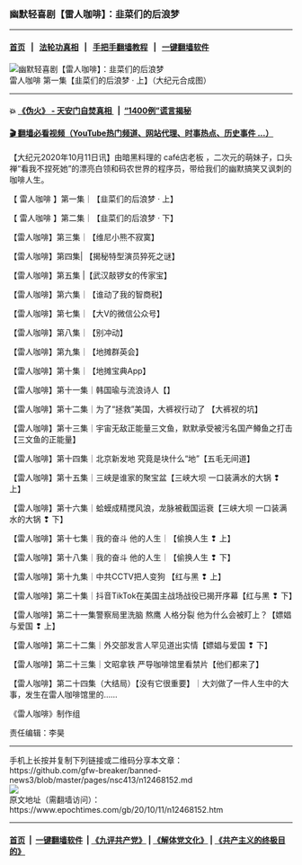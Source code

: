 ### 幽默轻喜剧【雷人咖啡】：韭菜们的后浪梦
------------------------

#### [首页](https://github.com/gfw-breaker/banned-news3/blob/master/README.md) &nbsp;&nbsp;|&nbsp;&nbsp; [法轮功真相](https://github.com/begood0513/basic/blob/master/README.md)  &nbsp;&nbsp;|&nbsp;&nbsp; [手把手翻墙教程](https://github.com/gfw-breaker/guides/wiki)  &nbsp;&nbsp;|&nbsp;&nbsp; [一键翻墙软件](https://github.com/gfw-breaker/nogfw/blob/master/README.md)  



<div><img alt="幽默轻喜剧【雷人咖啡】：韭菜们的后浪梦" class="attachment-djy_600_400 size-djy_600_400 wp-post-image" src="https://i.epochtimes.com/assets/uploads/2020/10/11-5-600x400.jpg"/>
<div class="caption">
 雷人咖啡 第一集【韭菜们的后浪梦 · 上】（大纪元合成图）
</div></div><hr/>

#### 💥 [《伪火》 - 天安门自焚真相 ](http://158.247.195.190:10000/videos/blog/weihuo.html)&nbsp; |&nbsp; [“1400例”谎言揭秘  ](http://158.247.195.190:10000/videos/blog/jiexi1400.html)

#### [ 🎬  翻墙必看视频（YouTube热门频道、网站代理、时事热点、历史事件 ...）](https://github.com/gfw-breaker/links/blob/master/banned.md)

<div><p>
 【大纪元2020年10月11日讯】由暗黑料理的
 <ok href="https://www.epochtimes.com/gb/tag/cafe%E5%BA%97%E8%80%81%E6%9D%BF.html">
  café店老板
 </ok>
 ，二次元的萌妹子，口头禅“看我不捏死她”的漂亮白领和码农世界的程序员，带给我们的幽默搞笑又讽刺的咖啡人生。
</p>
<p>
 【
 <ok href="https://www.epochtimes.com/gb/tag/%E9%9B%B7%E4%BA%BA%E5%92%96%E5%95%A1.html">
  雷人咖啡
 </ok>
 】第一集｜【韭菜们的后浪梦 · 上】
</p>
<p style="text-align: center;">
 <div class="video_fit_container">
 </div>
</p>
<p>
 【
 <ok href="https://www.epochtimes.com/gb/tag/%E9%9B%B7%E4%BA%BA%E5%92%96%E5%95%A1.html">
  雷人咖啡
 </ok>
 】第二集｜【韭菜们的后浪梦 · 下】
</p>
<p style="text-align: center;">
 <div class="video_fit_container">
 </div>
</p>
<p>
 【雷人咖啡】第三集｜【维尼小熊不寂寞】
</p>
<p style="text-align: center;">
 <div class="video_fit_container">
 </div>
</p>
<p>
 【雷人咖啡】第四集| 【揭秘特型演员猝死之谜】
</p>
<p style="text-align: center;">
 <div class="video_fit_container">
 </div>
</p>
<p>
 【雷人咖啡】第五集 |【武汉敲锣女的传家宝】
</p>
<p style="text-align: center;">
 <div class="video_fit_container">
 </div>
</p>
<p>
 【雷人咖啡】第六集｜【谁动了我的智商税】
</p>
<p style="text-align: center;">
 <div class="video_fit_container">
 </div>
</p>
<p>
 【雷人咖啡】第七集｜【大V的微信公众号】
</p>
<p style="text-align: center;">
 <div class="video_fit_container">
 </div>
</p>
<p>
 【雷人咖啡】第八集｜【别冲动】
</p>
<p style="text-align: center;">
 <div class="video_fit_container">
 </div>
</p>
<p>
 【雷人咖啡】第九集｜【地摊群英会】
</p>
<p style="text-align: center;">
 <div class="video_fit_container">
 </div>
</p>
<p>
 【雷人咖啡】第十集｜【地摊宝典App】
</p>
<p style="text-align: center;">
 <div class="video_fit_container">
 </div>
</p>
<p>
 【雷人咖啡】第十一集｜韩国瑜与流浪诗人【】
</p>
<p style="text-align: center;">
 <div class="video_fit_container">
 </div>
</p>
<p>
 【雷人咖啡】第十二集｜为了“拯救”美国，大裤衩行动了 【大裤衩的坑】
</p>
<p style="text-align: center;">
 <div class="video_fit_container">
 </div>
</p>
<p>
 【雷人咖啡】第十三集｜宇宙无敌正能量三文鱼，默默承受被污名国产鳟鱼之打击【三文鱼的正能量】
</p>
<p style="text-align: center;">
 <div class="video_fit_container">
 </div>
</p>
<p>
 【雷人咖啡】第十四集｜北京新发地 究竟是块什么“地”【五毛无间道】
</p>
<p style="text-align: center;">
 <div class="video_fit_container">
 </div>
</p>
<p>
 【雷人咖啡】第十五集｜三峡是谁家的聚宝盆【三峡大坝 一口装满水的大锅 ❢ 上】
</p>
<p style="text-align: center;">
 <div class="video_fit_container">
 </div>
</p>
<p>
 【雷人咖啡】第十六集｜蛤蟆成精搅风浪，龙脉被截国运衰【三峡大坝 一口装满水的大锅 ❢ 下】
</p>
<p style="text-align: center;">
 <div class="video_fit_container">
 </div>
</p>
<p>
 【雷人咖啡】第十七集｜我的奋斗 他的人生｜【偷换人生 ❢ 上】
</p>
<p style="text-align: center;">
 <div class="video_fit_container">
 </div>
</p>
<p>
 【雷人咖啡】第十八集｜我的奋斗 他的人生｜【偷换人生 ❢ 下】
</p>
<p style="text-align: center;">
 <div class="video_fit_container">
 </div>
</p>
<p>
 【雷人咖啡】第十九集｜中共CCTV把人变狗 【红与黑 ❢ 上】
</p>
<p style="text-align: center;">
 <div class="video_fit_container">
 </div>
</p>
<p>
 【雷人咖啡】第二十集｜抖音TikTok在美国主战场战役已揭开序幕【红与黑 ❢ 下】
</p>
<p style="text-align: center;">
 <div class="video_fit_container">
 </div>
</p>
<p>
 【雷人咖啡】第二十一集警察局里洗脑 熬鹰 人格分裂 他为什么会被盯上？【嫖娼与爱国 ❢ 上】
</p>
<p style="text-align: center;">
 <div class="video_fit_container">
 </div>
</p>
<p>
 【雷人咖啡】第二十二集｜外交部发言人罕见道出实情【嫖娼与爱国 ❢ 下】
 <br/>
</p>
<p style="text-align: center;">
 <div class="video_fit_container">
 </div>
</p>
<p>
 【雷人咖啡】第二十三集｜文昭拿铁 严导咖啡馆里看禁片【他们都来了】
 <br/>
</p>
<p style="text-align: center;">
 <div class="video_fit_container">
 </div>
</p>
<p>
 【雷人咖啡】第二十四集（大结局）【没有它很重要】｜大刘做了一件人生中的大事，发生在雷人咖啡馆里的……
</p>
<p style="text-align: center;">
 <div class="video_fit_container">
 </div>
</p>
<p>
 《雷人咖啡》制作组
</p>
<p>
 责任编辑：李昊
</p>
</div>
<hr/>
手机上长按并复制下列链接或二维码分享本文章：<br/>
https://github.com/gfw-breaker/banned-news3/blob/master/pages/nsc413/n12468152.md <br/>
<a href='https://github.com/gfw-breaker/banned-news3/blob/master/pages/nsc413/n12468152.md'><img src='https://github.com/gfw-breaker/banned-news3/blob/master/pages/nsc413/n12468152.md.png'/></a> <br/>
原文地址（需翻墙访问）：https://www.epochtimes.com/gb/20/10/11/n12468152.htm


------------------------
#### [首页](https://github.com/gfw-breaker/banned-news3/blob/master/README.md) &nbsp;|&nbsp; [一键翻墙软件](https://github.com/gfw-breaker/nogfw/blob/master/README.md) &nbsp;| [《九评共产党》](https://github.com/gfw-breaker/9ping.md/blob/master/README.md#九评之一评共产党是什么) | [《解体党文化》](https://github.com/gfw-breaker/jtdwh.md/blob/master/README.md) | [《共产主义的终极目的》](https://github.com/gfw-breaker/gczydzjmd.md/blob/master/README.md)


<img src='http://gfw-breaker.win/banned-news3/pages/nsc413/n12468152.md' width='0px' height='0px'/>